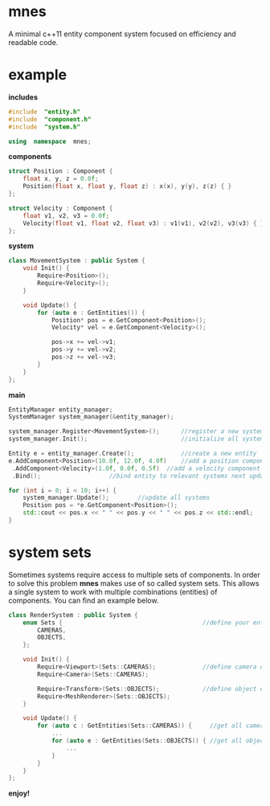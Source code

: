 # mnes
A minimal c++11 entity component system focused on efficiency and readable code.

# example
**includes**
```c++
#include  "entity.h"
#include  "component.h"
#include  "system.h"

using  namespace  mnes;
```

**components**
```c++
struct Position : Component {
    float x, y, z = 0.0f;
    Position(float x, float y, float z) : x(x), y(y), z(z) { }
};

struct Velocity : Component {
    float v1, v2, v3 = 0.0f;
    Velocity(float v1, float v2, float v3) : v1(v1), v2(v2), v3(v3) { }
};
```

**system**
```c++
class MovementSystem : public System {
    void Init() {
        Require<Position>();
        Require<Velocity>();
    }

    void Update() {
        for (auto e : GetEntities()) {
            Position* pos = e.GetComponent<Position>();
            Velocity* vel = e.GetComponent<Velocity>();

            pos->x += vel->v1;
            pos->y += vel->v2;
            pos->z += vel->v3;
        }
    }
};
```

**main**

```c++
EntityManager entity_manager;
SystemManager system_manager(&entity_manager);

system_manager.Register<MovementSystem>();  	//register a new system to the system manager
system_manager.Init();                      	//initialize all systems

Entity e = entity_manager.Create();         	//create a new entity
e.AddComponent<Position>(10.0f, 12.0f, 4.0f)	//add a position components
 .AddComponent<Velocity>(1.0f, 0.0f, 0.5f)	//add a velocity component using chaining
 .Bind();					//bind entity to relevant systems next update

for (int i = 0; i < 10; i++) {
	system_manager.Update();		//update all systems
	Position pos = *e.GetComponent<Position>();
	std::cout << pos.x << " " << pos.y << " " << pos.z << std::endl;
}
```

# system sets
Sometimes systems require access to multiple sets of components. In order to solve this problem **mnes** makes use of so called system sets. This allows a single system to work with multiple combinations (entities) of components. You can find an example below.
```c++
class RenderSystem : public System {
    enum Sets {                                       //define your entity sets
        CAMERAS,
        OBJECTS,
    };

    void Init() {
        Require<Viewport>(Sets::CAMERAS);             //define camera entity
        Require<Camera>(Sets::CAMERAS);

        Require<Transform>(Sets::OBJECTS);            //define object entity
        Require<MeshRenderer>(Sets::OBJECTS);
    }

    void Update() {
        for (auto c : GetEntities(Sets::CAMERAS)) {     //get all cameras entities
            ...  		        
            for (auto e : GetEntities(Sets::OBJECTS)) { //get all objects entities
                ...
            }
        }
    }
};
```
**enjoy!**
